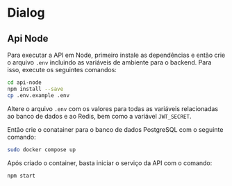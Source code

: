 # Dialog

## Api Node

Para executar a API em Node, primeiro instale as dependências e então crie o arquivo `.env` incluindo as variáveis de ambiente para o backend.
Para isso, execute os seguintes comandos:

```bash
cd api-node
npm install --save
cp .env.example .env
```

Altere o arquivo `.env` com os valores para todas as variáveis relacionadas ao banco de dados e ao Redis, bem como a variável `JWT_SECRET`.

Então crie o conatainer para o banco de dados PostgreSQL com o seguinte comando:

```bash
sudo docker compose up
```

Após criado o container, basta iniciar o serviço da API com o comando:

```bash
npm start
```